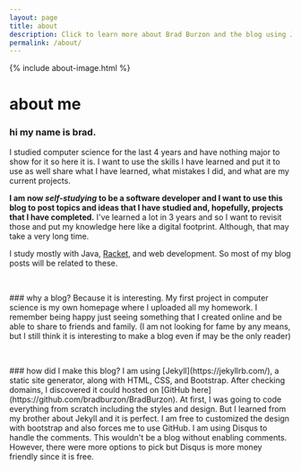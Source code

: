 ```yaml
---
layout: page
title: about
description: Click to learn more about Brad Burzon and the blog using Jekyll and hosted on GitHub.
permalink: /about/
---
```

{% include about-image.html %}
# about me
### hi my name is brad.
I studied computer science for the last 4 years and have nothing major to show for it so here it is. I want to use the skills I have learned and put it to use as well share what I have learned, what mistakes I did, and what are my current projects.

**I am now *self-studying* to be a software developer and I want to use this blog to post topics and ideas that I have studied and, hopefully, projects that I have completed.** I've learned a lot in 3 years and so I want to revisit those and put my knowledge here like a digital footprint. Although, that may take a very long time.

 I study mostly with Java, [Racket](https://racket-lang.org/), and web development. So most of my blog posts will be related to these.
<p>&nbsp;</p>
### why a blog?
Because it is interesting. My first project in computer science is my own homepage where I uploaded all my homework. I remember being happy just seeing something that I created online and be able to share to friends and family. (I am not looking for fame by any means, but I still think it is interesting to make a blog even if may be the only reader)
<p>&nbsp;</p>
### how did I make this blog?
I am using [Jekyll](https://jekyllrb.com/), a static site generator, along with HTML, CSS, and Bootstrap. After checking domains, I discovered it could hosted on [GitHub here](https://github.com/bradburzon/BradBurzon). At first, I was going to code everything from scratch including the styles and design. But I learned from my brother about Jekyll and it is perfect. I am free to customized the design with bootstrap and also forces me to use GitHub.
I am using Disqus to handle the comments. This wouldn't be a blog without enabling comments. However, there were more options to pick but Disqus is more money friendly since it is free.
<p>&nbsp;</p>

